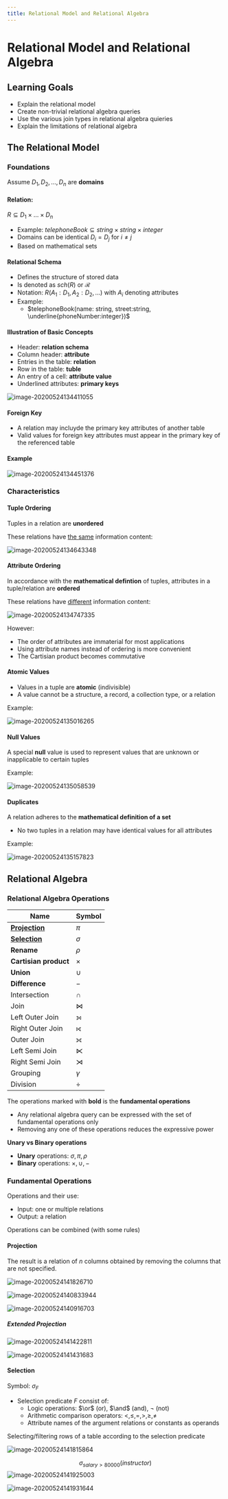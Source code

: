 ```yaml
---
title: Relational Model and Relational Algebra
---
```


# Relational Model and Relational Algebra

## Learning Goals

* Explain the relational model
* Create non-trivial relational algebra queries
* Use the various join types in relational algebra quieries
* Explain the limitations of relational algebra



## The Relational Model

### Foundations

Assume $D_1, D_2,\dots,D_n$ are **domains**

#### **Relation:**

$R\subseteq D_1\times \dots \times D_n$

* Example: $telephoneBook\subseteq string \times string \times integer$
* Domains can be identical $D_i=D_j$ for $i \neq j$
* Based on mathematical sets



#### **Relational Schema**

* Defines the structure of stored data
* Is denoted as $sch(R)$ or $\mathcal R$
* Notation: $R(A_1: D_1, A_2:D_2, \dots)$ with $A_i$ denoting attributes
* Example:
    * $telephoneBook(name: string, street:string, \underline{phoneNumber:integer})$



#### **Illustration of Basic Concepts**

* Header: **relation schema**
* Column header: **attribute**
* Entries in the table: **relation**
* Row in the table: **tuble**
* An entry of a cell: **attribute value**
* Underlined attributes: **primary keys**

![image-20200524134411055](images/02-relational-model-and-relational-algebra/image-20200524134411055.png)



#### Foreign Key

* A relation may incluyde the primary key attributes of another table
* Valid values for foreign key attributes must appear in the primary key of the referenced table

#### Example

![image-20200524134451376](images/02-relational-model-and-relational-algebra/image-20200524134451376.png)



### Characteristics

#### Tuple Ordering

Tuples in a relation are **unordered**

These relations have <u>the same</u> information content:

![image-20200524134643348](images/02-relational-model-and-relational-algebra/image-20200524134643348.png)



#### Attribute Ordering

In accordance with the **mathematical defintion** of tuples, attributes in a tuple/relation are **ordered**

These relations have <u>different</u> information content:

![image-20200524134747335](images/02-relational-model-and-relational-algebra/image-20200524134747335.png)

However: 

* The order of attributes are immaterial for most applications
* Using attribute names instead of ordering is more convenient
* The Cartisian product becomes commutative



#### Atomic Values

* Values in a tuple are **atomic** (indivisible)
* A value cannot be a structure, a record, a collection type, or a relation

Example:

![image-20200524135016265](images/02-relational-model-and-relational-algebra/image-20200524135016265.png)



#### Null Values

A special **null** value is used to represent values that are unknown or inapplicable to certain tuples

Example:

![image-20200524135058539](images/02-relational-model-and-relational-algebra/image-20200524135058539.png)



#### Duplicates

A relation adheres to the **mathematical definition of a set**

* No two tuples in a relation may have identical values for all attributes

Example:

![image-20200524135157823](images/02-relational-model-and-relational-algebra/image-20200524135157823.png)



## Relational Algebra


### Relational Algebra Operations


| Name                          | Symbol   |
| ----------------------------- | -------- |
| [**Projection**](#projection) | $\pi$    |
| [**Selection**](#selection)   | $\sigma$ |
| **Rename**                    | $\rho$   |
| **Cartisian product**         | $\times$ |
| **Union**                     | $\cup$   |
| **Difference**                | $-$      |
| Intersection                  | $\cap$   |
| Join                          | $\Join$  |
| Left Outer Join               | $⟕$      |
| Right Outer Join              | $⟖$      |
| Outer Join                    | $⟗$      |
| Left Semi Join                | $⋉$      |
| Right Semi Join               | $⋊$      |
| Grouping                      | $\gamma$ |
| Division                      | $\div$   |

The operations marked with **bold** is the **fundamental operations**

* Any relational algebra query can be expressed with the set of fundamental operations only
* Removing any one of these operations reduces the expressive power



**Unary vs Binary operations**

* **Unary** operations: $\sigma, \pi, \rho$
* **Binary** operations: $\times, \cup, -$



### Fundamental Operations

Operations and their use:

* Input: one or multiple relations
* Output: a relation

Operations can be combined (with some rules)



#### Projection

The result is a relation of $n$ columns obtained by removing the columns that are not specified.

![image-20200524141826710](images/02-relational-model-and-relational-algebra/image-20200524141826710.png)

![image-20200524140833944](images/02-relational-model-and-relational-algebra/image-20200524140833944.png)

![image-20200524140916703](images/02-relational-model-and-relational-algebra/image-20200524140916703.png)

##### Extended Projection

![image-20200524141422811](images/02-relational-model-and-relational-algebra/image-20200524141422811.png)

![image-20200524141431683](images/02-relational-model-and-relational-algebra/image-20200524141431683.png)



#### Selection

Symbol: $\sigma_F$

* Selection predicate $F$ consist of:
    * Logic operations: $\or$ (or), $\and$ (and), $\neg$ (not)
    * Arithmetic comparison operators: $<, \leq, =, >, \geq, \neq$
    * Attribute names of the argument relations or constants as operands

Selecting/filtering rows of a table according to the selection predicate

![image-20200524141815864](images/02-relational-model-and-relational-algebra/image-20200524141815864.png)


$$
\sigma_{salary>80000}(instructor)
$$
![image-20200524141925003](images/02-relational-model-and-relational-algebra/image-20200524141925003.png)

![image-20200524141931644](images/02-relational-model-and-relational-algebra/image-20200524141931644.png)

